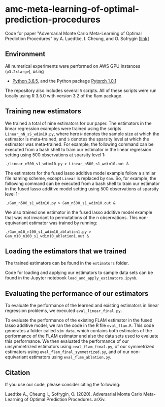 # amc-meta-learning-of-optimal-prediction-procedures

Code for paper "Adversarial Monte Carlo Meta-Learning of Optimal Prediction Procedures" by A. Luedtke, I. Cheung, and O. Sofrygin [[link](https://websitelinkhere)]

## Environment
All numerical experiments were performed on AWS GPU instances (`p3.2xlarge`), using
- [Python 3.6.5](https://www.python.org/downloads/release/python-365/), and the Python package [Pytorch 1.0.1](pytorch.org/get-started/previous-versions/)

The repository also includes several `R` scripts. All of these scripts were run locally using R 3.5.0 with version 3.2 of the flam package.

## Training new estimators

We trained a total of nine estimators for our paper. The estimators in the linear regression examples were trained using the scripts `Linear_nN_sS_wdim10.py`, where here `N` denotes the sample size at which the estimator is meta-trained, and `S` denotes the sparsity level at which the estimator was meta-trained. For example, the following command can be executed from a bash shell to train our estimator in the linear regression setting using 500 observations at sparsity level 1:

```
./Linear_n500_s1_wdim10.py > Linear_n500_s1_wdim10.out &
```

The estimators for the fused lasso additive model example follow a similar file naming scheme, except `Linear` is replaced by `Gam`. So, for example, the following command can be executed from a bash shell to train our estimator in the fused lasso additive model setting using 500 observations at sparsity level 1:
```
./Gam_n500_s1_wdim10.py > Gam_n500_s1_wdim10.out &
```

We also trained one estimator in the fused lasso additive model example that was not invariant to permutations of the n observations. This non-equivariant estimator was trained by running:
```
./Gam_m10_n100_s1_wdim10_ablation1.py > Gam_m10_n100_s1_wdim10_ablation1.out &
```

## Loading the estimators that we trained

The trained estimators can be found in the `estimators` folder.

Code for loading and applying our estimators to sample data sets can be found in the Jupyter notebook `load_and_apply_estimators.ipynb`.

## Evaluating the performance of our estimators

To evaluate the performance of the learned and existing estimators in linear regression problems, we executed `eval_linear_final.py`.

To evaluate the performance of the existing FLAM estimator in the fused lasso additive model, we ran the code in the R file `eval_flam.R`. This code generates a folder called `sim_data`, which contains both estimates of the performance of the FLAM estimator and also the data sets used to evaluate this performance. We then evaluated the performance of our unsymmetrized estimators using `eval_flam_final.py`, of our symmetrized estimators using `eval_flam_final_symmetrized.py`, and of our non-equivariant estimators using `eval_flam_ablation.py`.

## Citation
If you use our code, please consider citing the following:

Luedtke A., Cheung I., Sofrygin, O. (2020). Adversarial Monte Carlo Meta-Learning of Optimal Prediction Procedures. arXiv.
